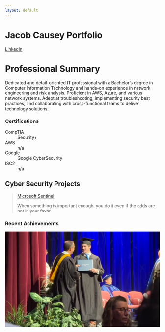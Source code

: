```yaml
---
layout: default
---
```

<h1>Jacob Causey Portfolio</h1>

[LinkedIn](https://www.linkedin.com/in/jacobwcausey/)
# Professional Summary

Dedicated and detail-oriented IT professional with a Bachelor’s degree in Computer Information Technology and hands-on experience in network engineering and risk analysis. Proficient in AWS, Azure, and various network systems. Adept at troubleshooting, implementing security best practices, and collaborating with cross-functional teams to deliver technology solutions.

### Certifications

<dl>
<dt>CompTIA</dt>
<dd>Security+</dd>
<dt>AWS</dt>
<dd>n/a</dd>
<dt>Google</dt>
<dd>Google CyberSecurity</dd>
<dt>ISC2</dt>
<dd>n/a</dd>
</dl>

## Cyber Security Projects

> [Microsoft Sentinel]()
>
> When something is important enough, you do it even if the odds are not in your favor.

### Recent Achievements

![Graduation](./IMG_0707.jpeg)


